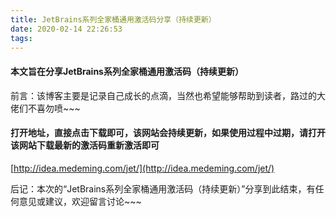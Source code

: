 ```yaml
---
title: JetBrains系列全家桶通用激活码分享（持续更新）
date: 2020-02-14 22:26:53
tags:
---
```

#### 本文旨在分享JetBrains系列全家桶通用激活码（持续更新）

前言：该博客主要是记录自己成长的点滴，当然也希望能够帮助到读者，路过的大佬们不喜勿喷~~~
<!-- more -->
#### 打开地址，直接点击下载即可，该网站会持续更新，如果使用过程中过期，请打开该网站下载最新的激活码重新激活即可
[http://idea.medeming.com/jet/](http://idea.medeming.com/jet/)

后记：本次的“JetBrains系列全家桶通用激活码（持续更新）”分享到此结束，有任何意见或建议，欢迎留言讨论~~~